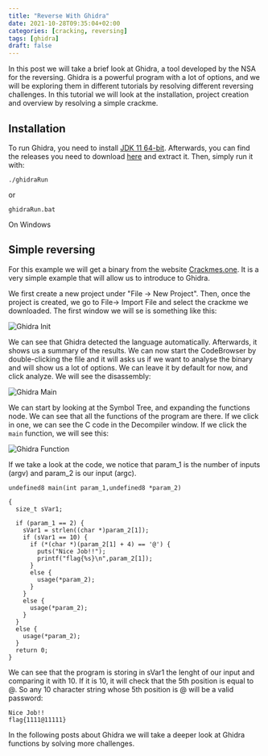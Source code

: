 ```yaml
---
title: "Reverse With Ghidra"
date: 2021-10-28T09:35:04+02:00
categories: [cracking, reversing]
tags: [ghidra]
draft: false
---
```


In this post we will take a brief look at Ghidra, a tool developed by the NSA for the reversing. Ghidra is a powerful program with a lot of options, and we will be exploring them in different tutorials by resolving different reversing challenges. In this tutorial we will look at the installation, project creation and overview by resolving a simple crackme.

## Installation

To run Ghidra, you need to install [JDK 11 64-bit](https://adoptium.net/releases.html?variant=openjdk11&jvmVariant=hotspot).
Afterwards, you can find the releases you need to download [here](https://github.com/NationalSecurityAgency/ghidra/releases) and extract it. Then, simply run it 
with:

` ./ghidraRun `

or 

`ghidraRun.bat`

On Windows

## Simple reversing

For this example we will get a binary from the website [Crackmes.one](https://crackmes.one/crackme/5b8a37a433c5d45fc286ad83). It is a very simple example that will allow us to introduce to Ghidra.

We first create a new project under "File -> New Project". Then, once the project is created, we go to File-> Import File and select the crackme we downloaded. The first window we will se is something like this:

![Ghidra Init](/images/menu_init_ghidra.PNG)

We can see that Ghidra detected the language automatically. Afterwards, it shows us a summary of the results. We can now start the CodeBrowser by double-clicking the file and it will asks us if we want to analyse the binary and will show us a lot of options. We can leave it by default for now, and click analyze. We will see the disassembly:

![Ghidra Main](/images/ghidra_main.PNG)

We can start by looking at the Symbol Tree, and expanding the functions node. We can see that all the functions of the program are there. If we click in one, we can see the C code in the Decompiler window. If we click the `main` function, we will see this:

 ![Ghidra Function](/images/main_function_ghidra.PNG)


If we take a look at the code, we notice that param_1 is the number of inputs (argv) and param_2 is our input (argc). 

```
undefined8 main(int param_1,undefined8 *param_2)

{
  size_t sVar1;
  
  if (param_1 == 2) {
    sVar1 = strlen((char *)param_2[1]);
    if (sVar1 == 10) {
      if (*(char *)(param_2[1] + 4) == '@') {
        puts("Nice Job!!");
        printf("flag{%s}\n",param_2[1]);
      }
      else {
        usage(*param_2);
      }
    }
    else {
      usage(*param_2);
    }
  }
  else {
    usage(*param_2);
  }
  return 0;
}

```

We can see that the program is storing in sVar1 the lenght of our input and comparing it with 10. If it is 10, it will check that the 5th position is equal to @. So any 10 character string whose 5th position is @ will be a valid password:

```
Nice Job!!
flag{1111@11111}
```

In the following posts about Ghidra we will take a deeper look at Ghidra functions by solving more challenges. 